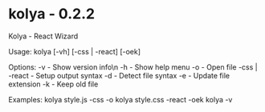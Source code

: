 # kolya - 0.2.2

Kolya - React Wizard

Usage:  kolya [-vh] <filepath> [-css | -react] [-oek]

Options: -v - Show version info\n
         -h - Show help menu
         -o - Open file 
         -css | -react - Setup output syntax
         -d - Detect file syntax
         -e - Update file extension
         -k - Keep old file

Examples: kolya style.js -css -o
          kolya style.css -react -oek
          kolya -v
